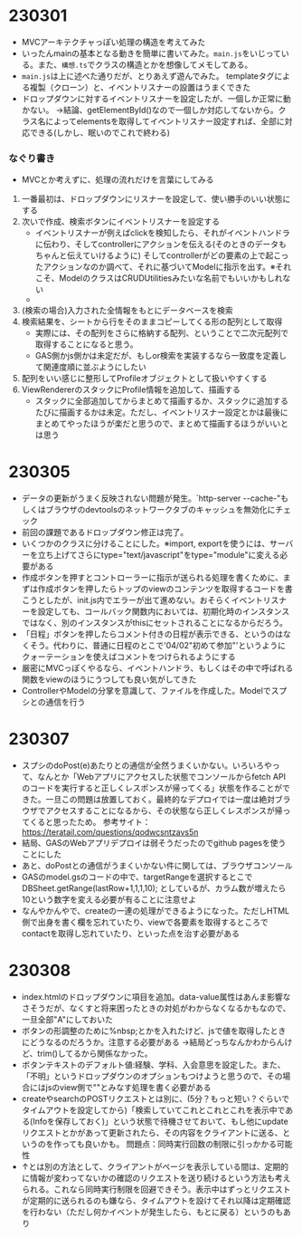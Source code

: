 # 230301
 - MVCアーキテクチャっぽい処理の構造を考えてみた
 - いったんmainの基本となる動きを簡単に書いてみた。`main.js`をいじっている。また、`構想.ts`でクラスの構造とかを想像してメモしてある。
 - `main.js`は上に述べた通りだが、とりあえず遊んでみた。
   templateタグによる複製（クローン）と、イベントリスナーの設置はうまくできた
 - ドロップダウンに対するイベントリスナーを設定したが、一個しか正常に動かない。
   →結論、getElementById()なので一個しか対応してないから。クラス名によってelementsを取得してイベントリスナー設定すれば、全部に対応できる(しかし、眠いのでこれで終わる)
### なぐり書き
 - MVCとか考えずに、処理の流れだけを言葉にしてみる
 1. 一番最初は、ドロップダウンにリスナーを設定して、使い勝手のいい状態にする
 1. 次いで作成、検索ボタンにイベントリスナーを設定する
    - イベントリスナーが例えばclickを検知したら、それがイベントハンドラに伝わり、そしてcontrollerにアクションを伝える(そのときのデータもちゃんと伝えていけるように)
    そしてcontrollerがどの要素の上で起こったアクションなのか調べて、それに基づいてModelに指示を出す。※それこそ、ModelのクラスはCRUDUtilitiesみたいな名前でもいいかもしれない
    - 
 1. (検索の場合)入力された全情報をもとにデータベースを検索
 1. 検索結果を、シートから行をそのままコピーしてくる形の配列として取得
    - 実際には、その配列をさらに格納する配列、ということで二次元配列で取得することになると思う。
    - GAS側かjs側かは未定だが、もしor検索を実装するなら一致度を定義して関連度順に並ぶようにしたい
 1. 配列をいい感じに整形してProfileオブジェクトとして扱いやすくする
 1. ViewRendererのスタックにProfile情報を追加して、描画する
    - スタックに全部追加してからまとめて描画するか、スタックに追加するたびに描画するかは未定。ただし、イベントリスナー設定とかは最後にまとめてやったほうが楽だと思うので、まとめて描画するほうがいいとは思う

# 230305
 - データの更新がうまく反映されない問題が発生。`http-server --cache-"もしくはブラウザのdevtoolsのネットワークタブのキャッシュを無効化にチェック
 - 前回の課題であるドロップダウン修正は完了。
 - いくつかのクラスに分けることにした。※import, exportを使うには、サーバーを立ち上げてさらにtype="text/javascript"をtype="module"に変える必要がある
 - 作成ボタンを押すとコントローラーに指示が送られる処理を書くために、まずは作成ボタンを押したらトップのviewのコンテンツを取得するコードを書こうとしたが、init.js内でエラーが出て進めない。おそらくイベントリスナーを設定しても、コールバック関数内においては、初期化時のインスタンスではなく、別のインスタンスがthisにセットされることになるからだろう。
 - 「日程」ボタンを押したらコメント付きの日程が表示できる、というのはなくそう。代わりに、普通に日程のとこで'04/02"初めて参加"'というようにクォーテーションを使えばコメントをつけられるようにする
 - 厳密にMVCっぽくやるなら、イベントハンドラ、もしくはその中で呼ばれる関数をviewのほうにうつしても良い気がしてきた
 - ControllerやModelの分掌を意識して、ファイルを作成した。Modelでスプシとの通信を行う

# 230307
 - スプシのdoPost(e)あたりとの通信が全然うまくいかない。いろいろやって、なんとか「Webアプリにアクセスした状態でコンソールからfetch APIのコードを実行すると正しくレスポンスが帰ってくる」状態を作ることができた。一旦この問題は放置しておく。最終的なデプロイでは一度は絶対ブラウザでアクセスすることになるから、その状態なら正しくレスポンスが帰ってくると思ったため。
 参考サイト：https://teratail.com/questions/qodwcsntzavs5n
 - 結局、GASのWebアプリデプロイは弱そうだったのでgithub pagesを使うことにした
 - あと、doPostとの通信がうまくいかない件に関しては、ブラウザコンソール
 - GASのmodel.gsのコードの中で、targetRangeを選択するとこでDBSheet.getRange(lastRow+1,1,1,10); としているが、カラム数が増えたら10という数字を変える必要が有ることに注意せよ
 - なんやかんやで、createの一連の処理ができるようになった。ただしHTML側で出身を書く欄を忘れていたり、viewで各要素を取得するところでcontactを取得し忘れていたり、といった点を治す必要がある

# 230308
 - index.htmlのドロップダウンに項目を追加。data-value属性はあんま影響なさそうだが、なくすと将来困ったときの対処がわからなくなるかもなので、一旦全部"A"にしておいた
 - ボタンの形調整のために%nbsp;とかを入れたけど、jsで値を取得したときにどうなるのだろうか。注意する必要がある
   →結局どっちなんかわからんけど、trim()してるから関係なかった。
 - ボタンテキストのデフォルト値:経験、学科、入会意思を設定した。また、「不明」というドロップダウンのオプションもつけようと思うので、その場合にはjsのview側で""とみなす処理を書く必要がある
 - createやsearchのPOSTリクエストとは別に、(5分？もっと短い？ぐらいでタイムアウトを設定してから)「検索していてこれとこれとこれを表示中である(Infoを保存しておく)」という状態で待機させておいて、もし他にupdateリクエストとかがあって更新されたら、その内容をクライアントに送る、というのを作っても良いかも。
 問題点：同時実行回数の制限に引っかかる可能性
 - ↑とは別の方法として、クライアントがページを表示している間は、定期的に情報が変わってないかの確認のリクエストを送り続けるという方法も考えられる。これなら同時実行制限を回避できそう。表示中はずっとリクエストが定期的に送られるのも嫌なら、タイムアウトを設けてそれ以降は定期確認を行わない（ただし何かイベントが発生したら、もとに戻る）というのもあり